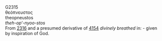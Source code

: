 G2315  
θεόπνευστος  
theopneustos  
*theh-op‘-nyoo-stos*  
From [2316](g2316) and a presumed derivative of [4154](g4154) *divinely*
*breathed* in: - given by inspiration of God.  
